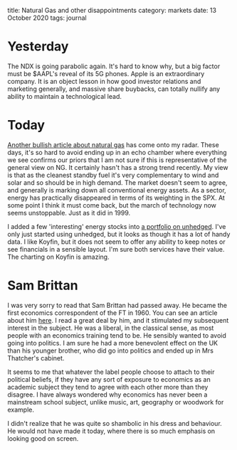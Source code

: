 title: Natural Gas and other disappointments
category: markets
date: 13 October 2020
tags: journal

# Yesterday

The NDX is going parabolic again. 
It's hard to know why, but a big factor must be $AAPL's reveal of its 5G phones.
Apple is an extraordinary company.
It is an object lesson in how good investor relations and marketing generally, and massive share buybacks, can totally nullify any ability to maintain a technological lead.

# Today

[Another bullish article about natural gas](
https://seekingalpha.com/article/4378720-what-cold-winter-entail-for-natural-gas-oh-you-dont-want-to-know) has come onto my radar.
These days, it's so hard to avoid ending up in an echo chamber where everything we see confirms our priors that I am not sure if this is representative of the general view on NG. It certainly hasn't has a strong trend recently.
My view is that as the cleanest standby fuel it's very complementary to wind and solar and so should be in high demand. The market doesn't seem to agree, and generally is marking down all conventional energy assets.
As a sector, energy has practically disappeared in terms of its weighting in the SPX.
At some point I think it must come back, but the march of technology now seems unstoppable.
Just as it did in 1999.

I added a few 'interesting' energy stocks into [a portfolio on unhedged](https://www.unhedged.com/portfolio/5f857d11c370150010da7554/). I've only just started using unhedged, but it looks as though it has a lot of handy data.
I like Koyfin, but it does not seem to offer any ability to keep notes or see financials in a sensible layout.
I'm sure both services have their value. The charting on Koyfin is amazing.

# Sam Brittan

I was very sorry to read that Sam Brittan had passed away.
He became the first economics correspondent of the FT in 1960.
You can see an article about him [here](https://www.ft.com/content/b763bf06-3fc2-4e95-9fe6-a17acf3d8f3b).
I read a great deal by him, and it stimulated my subsequent interest in the subject.
He was a liberal, in the classical sense, as most people with an economics training tend to be. 
He sensibly wanted to avoid going into politics. I am sure he had a more benevolent effect on the UK than his younger brother, who did go into politics and ended up in Mrs Thatcher's cabinet.

It seems to me that whatever the label people choose to attach to their political beliefs,
if they have any sort of exposure to economics as an academic subject they tend to agree with each other 
more than they disagree. 
I have always wondered why economics has never been a mainstream school subject, unlike music, art, geography or woodwork for example.

I didn't realize that he was quite so shambolic in his dress and behaviour. 
He would not have made it today, where there is so much emphasis on looking good on screen.



